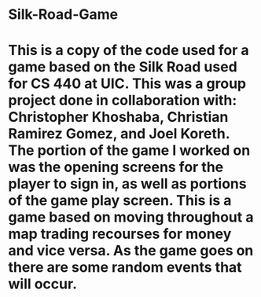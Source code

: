 # Silk-Road-Game
# This is a copy of the code used for a game based on the Silk Road used for CS 440 at UIC. This was a group project done in collaboration with: Christopher Khoshaba, Christian Ramirez Gomez, and Joel Koreth. The portion of the game I worked on was the opening screens for the player to sign in, as well as portions of the game play screen. This is a game based on moving throughout a map trading recourses for money and vice versa. As the game goes on there are some random events that will occur.
